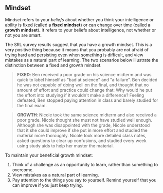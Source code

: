 ## Mindset

Mindset refers to your *beliefs* about whether you think your intelligence or ability is fixed (called a **fixed mindset**) or can change over time (called a **growth mindset**). It refers to your beliefs about intelligence, not whether or not you are smart. 

The SRL survey results suggest that you have a growth mindset. This is a very positive thing because it means that you probably are not afraid of trying hard and persisting even when something is difficult, and view mistakes as a natural part of learning. The two scenarios below illustrate the distinction between a fixed and growth mindset.

> **FIXED**: Ben received a poor grade on his science midterm and was quick to label himself as "bad at science" and "a failure". Ben decided he was not capable of doing well on the final, and thought that no amount of effort and practice could change that: Why would he put the effort into studying if it wouldn't make a difference? Feeling defeated, Ben stopped paying attention in class and barely studied for the final exam. 

> **GROWTH**: Nicole took the same science midterm and also received a poor grade. Nicole thought she must not have studied well enough. Although she was disappointed with the grade, Nicole understood that it she could improve if she put in more effort and studied the material more thoroughly. Nicole took more detailed class notes, asked questions to clear up confusions, and studied every week using study aids to help her master the material. 

To maintain your beneficial growth mindset:

1.	Think of a challenge as an opportunity to learn, rather than something to overcome.
2.	View mistakes as a natural part of learning.
3.	Pay attention to the things you say to yourself. Remind yourself that you can improve if you just keep trying. 
